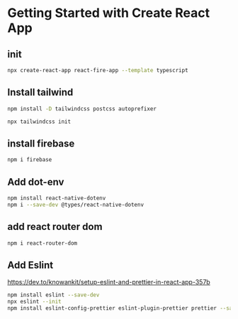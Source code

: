 # Getting Started with Create React App

## init

```sh
npx create-react-app react-fire-app --template typescript
```

## Install tailwind

```sh
npm install -D tailwindcss postcss autoprefixer

```

```sh
npx tailwindcss init

```

## install firebase

```sh
npm i firebase
```

## Add dot-env

```sh
npm install react-native-dotenv
npm i --save-dev @types/react-native-dotenv
```

## add react router dom

```sh
npm i react-router-dom
```

## Add Eslint

https://dev.to/knowankit/setup-eslint-and-prettier-in-react-app-357b

```sh
npm install eslint --save-dev
npx eslint --init
npm install eslint-config-prettier eslint-plugin-prettier prettier --save-dev

```
